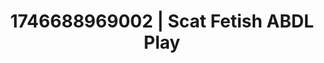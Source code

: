 ---
categories:
- Immersive passion
- Bedroom eyes
- Intimate reveal
- AI-generated
- NSFW AI art
- Kinky fairytales
- ASMR
- Cosplay
image: /assets/images/1746688969002.jpg
layout: post
seo:
  description: Featured content with premium Scat Fetish, ABDL Play. HD images available.
  keywords: Scat Fetish, ABDL Play
  og_image: /assets/images/1746688969002.jpg
  schema_type: VisualArtwork
tags:
- '#1746688969002'
- Scat Fetish
- ABDL Play
title: 1746688969002 | Scat Fetish ABDL Play
---